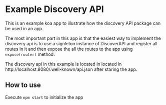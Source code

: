 # Example Discovery API

This is an example koa app to illustrate how the discovery API package can be used in an app.

The most important part in this app is that the easiest way to implement the discovery api is to use a signleton instance of DiscoverAPI and register all routes in it and then expose the all the routes to the app using `expose(router)` method.

The discovery api in this example is located in located in http://localhost:8080/.well-known/api.json after staring the app.

## How to use

Execute `npm start` to initialize the app
